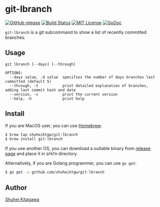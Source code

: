 git-lbranch
=====
[![GitHub release](http://img.shields.io/github/release/shuheiktgw/git-lbranch.svg?style=flat-square)](https://github.com/shuheiktgw/git-lbranch/releases/latest)
[![Build Status](https://travis-ci.org/shuheiktgw/git-lbranch.svg?branch=master)](https://travis-ci.org/shuheiktgw/git-lbranch)
[![MIT License](http://img.shields.io/badge/license-MIT-blue.svg?style=flat)](LICENSE)
[![GoDoc](https://godoc.org/github.com/shuheiktgw/git-lbranch?status.svg)](https://godoc.org/github.com/shuheiktgw/git-lbranch)

`git-lbranch` is a git subcommand to show a list of recently committed branches. 

## Usage

```
git lbranch [--days] [--through]
```

```
OPTIONS:
  --days value, -d value  specifies the number of days branches last committed (default 5)
  --through, -t           print detailed explanation of branches, adding last commit hash and date
  --version, -v           print the current version
  --help, -h              print help
```


## Install

If you are MacOS user, you can use [Homebrew](http://brew.sh/):

```bash
$ brew tap shuheiktgw/git-lbranch
$ brew install git-lbranch
```

If you use another OS, you can download a suitable binary from [release page](https://github.com/shuheiktgw/git-lbranch/releases) and place it in `$PATH` directory.

Alternatively, if you are Golang programmer, you can use `go get`:

```bash
$ go get -u github.com/shuheiktgw/git-lbranch
```


## Author

[Shuhei Kitagawa](https://github.com/shuheiktgw)






